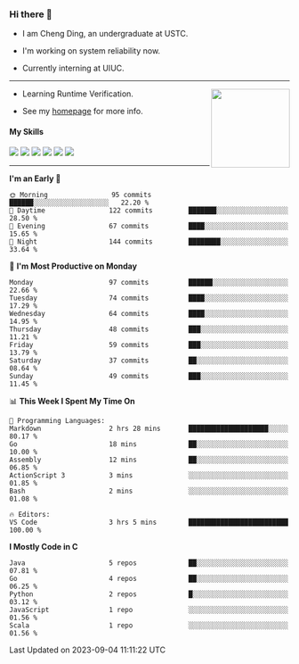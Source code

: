 ### Hi there 👋

* I am Cheng Ding, an undergraduate at USTC.
  
* I'm working on system reliability now.

* Currently interning at UIUC.

---

<img align="right" height="141" src="https://stats-of-repos-onds.vercel.app/api?username=IrisesD&theme=tokyonight&show_icons=true&count_private=true">

-  Learning Runtime Verification.

-  See my [homepage](https://irisesd.github.io) for more info.

#### My Skills

![](https://img.shields.io/badge/C++-65318e?logo=cplusplus&logoColor=fff)
![](https://img.shields.io/badge/Python-3e74a2?logo=python&logoColor=fff)
![](https://img.shields.io/badge/C-5654a2?logo=c&logoColor=fff)
![](https://img.shields.io/badge/Go-00aaff?logo=go&logoColor=fff)
![](https://img.shields.io/badge/Docker-0088ff?logo=docker&logoColor=fff)
![](https://img.shields.io/badge/Apache-D22128?logo=apache&logoColor=fff)

---
<!--START_SECTION:waka-->
**I'm an Early 🐤** 

```text
🌞 Morning                95 commits          ██████░░░░░░░░░░░░░░░░░░░   22.20 % 
🌆 Daytime                122 commits         ███████░░░░░░░░░░░░░░░░░░   28.50 % 
🌃 Evening                67 commits          ████░░░░░░░░░░░░░░░░░░░░░   15.65 % 
🌙 Night                  144 commits         ████████░░░░░░░░░░░░░░░░░   33.64 % 
```
📅 **I'm Most Productive on Monday** 

```text
Monday                   97 commits          ██████░░░░░░░░░░░░░░░░░░░   22.66 % 
Tuesday                  74 commits          ████░░░░░░░░░░░░░░░░░░░░░   17.29 % 
Wednesday                64 commits          ████░░░░░░░░░░░░░░░░░░░░░   14.95 % 
Thursday                 48 commits          ███░░░░░░░░░░░░░░░░░░░░░░   11.21 % 
Friday                   59 commits          ███░░░░░░░░░░░░░░░░░░░░░░   13.79 % 
Saturday                 37 commits          ██░░░░░░░░░░░░░░░░░░░░░░░   08.64 % 
Sunday                   49 commits          ███░░░░░░░░░░░░░░░░░░░░░░   11.45 % 
```


📊 **This Week I Spent My Time On** 

```text
💬 Programming Languages: 
Markdown                 2 hrs 28 mins       ████████████████████░░░░░   80.17 % 
Go                       18 mins             ██░░░░░░░░░░░░░░░░░░░░░░░   10.00 % 
Assembly                 12 mins             ██░░░░░░░░░░░░░░░░░░░░░░░   06.85 % 
ActionScript 3           3 mins              ░░░░░░░░░░░░░░░░░░░░░░░░░   01.85 % 
Bash                     2 mins              ░░░░░░░░░░░░░░░░░░░░░░░░░   01.08 % 

🔥 Editors: 
VS Code                  3 hrs 5 mins        █████████████████████████   100.00 % 
```

**I Mostly Code in C** 

```text
Java                     5 repos             ██░░░░░░░░░░░░░░░░░░░░░░░   07.81 % 
Go                       4 repos             ██░░░░░░░░░░░░░░░░░░░░░░░   06.25 % 
Python                   2 repos             █░░░░░░░░░░░░░░░░░░░░░░░░   03.12 % 
JavaScript               1 repo              ░░░░░░░░░░░░░░░░░░░░░░░░░   01.56 % 
Scala                    1 repo              ░░░░░░░░░░░░░░░░░░░░░░░░░   01.56 % 
```




 Last Updated on 2023-09-04 11:11:22 UTC
<!--END_SECTION:waka-->
